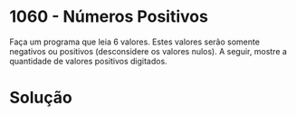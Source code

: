 # 1060 - Números Positivos

Faça um programa que leia 6 valores. Estes valores serão somente negativos ou positivos (desconsidere os valores nulos). A seguir, mostre a quantidade de valores positivos digitados.

[](https://www.beecrowd.com.br/judge/pt/problems/view/1060)

# Solução

```

```